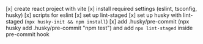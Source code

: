 [x] create react project with vite
[x] install required settings (eslint, tsconfig, husky)
[x] scripts for eslint
[x] set up lint-staged
[x] set up husky with lint-staged (`npx husky-init && npm install`)
[x] add .husky/pre-commit (npx husky add .husky/pre-commit "npm test") and add `npx lint-staged` inside pre-commit hook